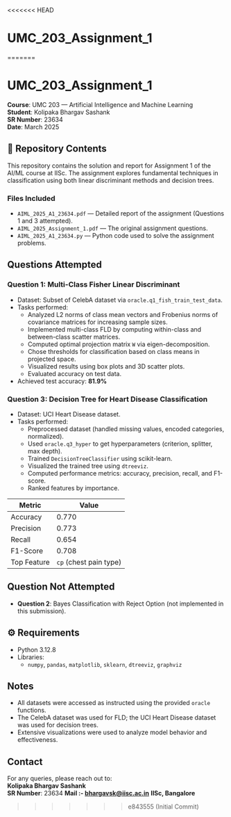 <<<<<<< HEAD
# UMC_203_Assignment_1
=======
# UMC_203_Assignment_1
**Course**: UMC 203 — Artificial Intelligence and Machine Learning  
**Student**: Kolipaka Bhargav Sashank  
**SR Number**: 23634  
**Date**: March 2025  

## 📄 Repository Contents

This repository contains the solution and report for Assignment 1 of the AI/ML course at IISc. The assignment explores fundamental techniques in classification using both linear discriminant methods and decision trees.

### Files Included

- `AIML_2025_A1_23634.pdf` — Detailed report of the assignment (Questions 1 and 3 attempted).
- `AIML_2025_Assignment_1.pdf` — The original assignment questions.
- `AIML_2025_A1_23634.py` — Python code used to solve the assignment problems.

##  Questions Attempted

### Question 1: Multi-Class Fisher Linear Discriminant

- Dataset: Subset of CelebA dataset via `oracle.q1_fish_train_test_data`.
- Tasks performed:
  - Analyzed L2 norms of class mean vectors and Frobenius norms of covariance matrices for increasing sample sizes.
  - Implemented multi-class FLD by computing within-class and between-class scatter matrices.
  - Computed optimal projection matrix `W` via eigen-decomposition.
  - Chose thresholds for classification based on class means in projected space.
  - Visualized results using box plots and 3D scatter plots.
  - Evaluated accuracy on test data.
- Achieved test accuracy: **81.9%**

### Question 3: Decision Tree for Heart Disease Classification

- Dataset: UCI Heart Disease dataset.
- Tasks performed:
  - Preprocessed dataset (handled missing values, encoded categories, normalized).
  - Used `oracle.q3_hyper` to get hyperparameters (criterion, splitter, max depth).
  - Trained `DecisionTreeClassifier` using scikit-learn.
  - Visualized the trained tree using `dtreeviz`.
  - Computed performance metrics: accuracy, precision, recall, and F1-score.
  - Ranked features by importance.

| Metric     | Value        |
|------------|--------------|
| Accuracy   | 0.770        |
| Precision  | 0.773        |
| Recall     | 0.654        |
| F1-Score   | 0.708        |
| Top Feature | `cp` (chest pain type) |

## Question Not Attempted

- **Question 2**: Bayes Classification with Reject Option (not implemented in this submission).

## ⚙️ Requirements

- Python 3.12.8
- Libraries:
  - `numpy`, `pandas`, `matplotlib`, `sklearn`, `dtreeviz`, `graphviz`

## Notes

- All datasets were accessed as instructed using the provided `oracle` functions.
- The CelebA dataset was used for FLD; the UCI Heart Disease dataset was used for decision trees.
- Extensive visualizations were used to analyze model behavior and effectiveness.

## Contact

For any queries, please reach out to:  
**Kolipaka Bhargav Sashank**  
**SR Number**: 23634
**Mail :- bhargavsk@iisc.ac.in**
**IISc, Bangalore**
>>>>>>> e843555 (Initial Commit)
